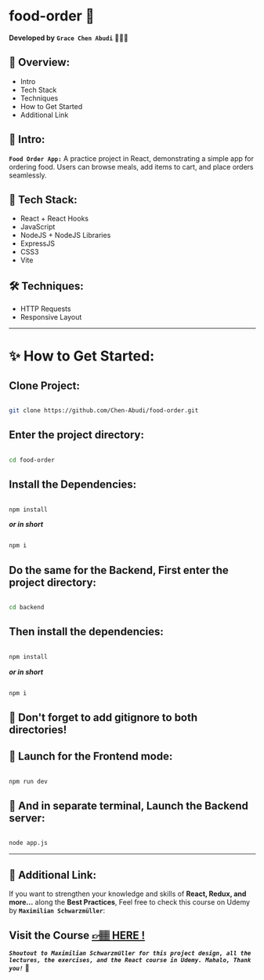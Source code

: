 # food-order 🍱

**Developed by** **`Grace Chen Abudi`** 👩🏽‍💻

## 📣 Overview:

- Intro
- Tech Stack
- Techniques
- How to Get Started
- Additional Link

## 🔎 Intro:

**`Food Order App:`** A practice project in React, demonstrating a simple app for ordering food. Users can browse meals, add items to cart, and place orders seamlessly.

## 🧰 Tech Stack:

- React + React Hooks
- JavaScript
- NodeJS + NodeJS Libraries
- ExpressJS
- CSS3
- Vite

## 🛠️ Techniques:

- HTTP Requests
- Responsive Layout

---

# ✨ How to Get Started:

## Clone Project:

```bash

git clone https://github.com/Chen-Abudi/food-order.git

```

## Enter the project directory:

```bash

cd food-order

```

## Install the Dependencies:

```bash

npm install

```

**_or in short_**

```bash

npm i

```

## Do the same for the Backend, First enter the project directory:

```bash

cd backend

```

## Then install the dependencies:

```bash

npm install

```

**_or in short_**

```bash

npm i

```

## 🧠 Don't forget to add gitignore to both directories!

## 🚀 Launch for the Frontend mode:

```bash

npm run dev

```

## 🚀 And in separate terminal, Launch the Backend server:

```bash

node app.js

```

---

## 🔗 Additional Link:

If you want to strengthen your knowledge and skills of **React, Redux, and more...** along the **Best Practices**, Feel free to check this course on Udemy by **`Maximilian Schwarzmüller`**:

## Visit the Course [&#128073;&#127997; **HERE !**](https://www.udemy.com/course/react-the-complete-guide-incl-redux/)

**_`Shoutout to Maximilian Schwarzmüller for this project design, all the lectures, the exercises, and the React course in Udemy. Mahalo, Thank you!`_** 🌺
